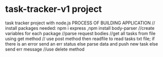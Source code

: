 # task-tracker-v1 project
 task tracker project with node.js
 PROCESS OF BUILDING APPLICATION
//  install packages needed: npm i express ,npm install body-parser
//create variables for each package
//parse request bodies
//get all tasks from file using get method
// use post method then readfile to read tasks txt file; if there is an error send an err status else parse data and push new task else send err message
//use delete method
